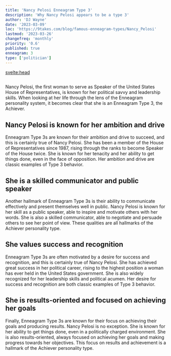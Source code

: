 ```yaml
---
title: 'Nancy Pelosi Enneagram Type 3'
description: 'Why Nancy Pelosi appears to be a type 3'
author: 'DJ Wayne'
date: '2023-03-09'
loc: 'https://9takes.com/blog/famous-enneagram-types/Nancy_Pelosi'
lastmod: '2023-03-26'
changefreq: 'monthly'
priority: '0.6'
published: true
enneagram: 3
type: ['politician']
---
```


<svelte:head>
  <meta property="og:image" content="https://9takes.com/types/3s/Nancy_Pelosi.webp" />
  <link rel="canonical" href="https://9takes.com/blog/famous-enneagram-types/Nancy_Pelosi">
</svelte:head>
<script>
	import  PopCard  from "../../lib/components/atoms/PopCard.svelte";
</script>
<div
	style="display: flex;
    justify-content: center;
	"
>
	<PopCard
		image={`/types/3s/${'Nancy_Pelosi'}.webp`}
		showIcon={false}
		text="Nancy Pelosi"
		subtext=""
	/>
</div>

Nancy Pelosi, the first woman to serve as Speaker of the United States House of Representatives, is known for her political savvy and leadership skills. When looking at her life through the lens of the Enneagram personality system, it becomes clear that she is an Enneagram Type 3, the Achiever.

## Nancy Pelosi is known for her ambition and drive

Enneagram Type 3s are known for their ambition and drive to succeed, and this is certainly true of Nancy Pelosi. She has been a member of the House of Representatives since 1987, rising through the ranks to become Speaker of the House twice. She is known for her tenacity and her ability to get things done, even in the face of opposition. Her ambition and drive are classic examples of Type 3 behavior.

## She is a skilled communicator and public speaker

Another hallmark of Enneagram Type 3s is their ability to communicate effectively and present themselves well in public. Nancy Pelosi is known for her skill as a public speaker, able to inspire and motivate others with her words. She is also a skilled communicator, able to negotiate and persuade others to see her point of view. These qualities are all hallmarks of the Achiever personality type.

## She values success and recognition

Enneagram Type 3s are often motivated by a desire for success and recognition, and this is certainly true of Nancy Pelosi. She has achieved great success in her political career, rising to the highest position a woman has ever held in the United States government. She is also widely recognized for her leadership skills and political acumen. Her desire for success and recognition are both classic examples of Type 3 behavior.

## She is results-oriented and focused on achieving her goals

Finally, Enneagram Type 3s are known for their focus on achieving their goals and producing results. Nancy Pelosi is no exception. She is known for her ability to get things done, even in a politically charged environment. She is also results-oriented, always focused on achieving her goals and making progress towards her objectives. This focus on results and achievement is a hallmark of the Achiever personality type.

<div>
<script type="application/ld+json">
{
  "@context": "https://schema.org",
  "@type": "Article",
  "mainEntityOfPage": {
    "@type": "WebPage",
    "@id": "https://9takes.com/blog/famous-enneagram-types/Nancy_Pelosi"
  },
  "headline": "Nancy Pelosi: An Enneagram Type 3 Achiever",
  "image": {
    "@type": "ImageObject",
    "url": "https://9takes.com/types/3s/Nancy_Pelosi.webp",
    "height": 800,
    "width": 1200
  },
  "datePublished": "2023-03-10",
  "dateModified": "2023-03-10",
  "author": {
    "@type": "Person",
    "name": "DJ Wayne"
  },
  "publisher": {
    "@type": "Organization",
    "name": "9takes",
    "logo": {
      "@type": "ImageObject",
      "url": "https://9takes.com/enneagram.svg",
      "width": 600,
      "height": 60
    }
  },
  "mentions": {
    "type": "Person",
    "name": "Nancy Pelosi",
    "sameAs": [
      "https://en.wikipedia.org/wiki/Nancy_Pelosi",
      "https://pelosi.house.gov/",
      "https://twitter.com/SpeakerPelosi"
    ]
  },
  "description": "Learn about Nancy Pelosi's leadership and ambition through the lens of the Enneagram Type 3 personality system.",
  "articleBody": "Nancy Pelosi, the first woman to serve as Speaker of the United States House of Representatives, is known for her political savvy and leadership skills. When looking at her life through the lens of the Enneagram personality system, it becomes clear that she is an Enneagram Type 3, the Achiever.\n\nEnneagram Type 3s are known for their ambition and drive to succeed, and this is certainly true of Nancy Pelosi. She has been a member of the House of Representatives since 1987, rising through the ranks to become Speaker of the House twice. She is known for her tenacity and her ability to get things done, even in the face of opposition. Her ambition and drive are classic examples of Type 3 behavior.\n\nAnother hallmark of Enneagram Type 3s is their ability to communicate effectively and present themselves well in public. Nancy Pelosi is known for her skill as a public speaker, able to inspire and motivate others with her words. She is also a skilled communicator, able to negotiate and persuade others to see her point of view. These qualities are all hallmarks of the Achiever personality type.\n\nEnneagram Type 3s are often motivated by a desire for success and recognition, and this is certainly true of Nancy Pelosi. She has achieved great success in her political career, rising to the highest position a woman has ever held in the United States government. She is also widely recognized for her leadership skills and political acumen. Her desire for success and recognition are both classic examples of Type 3 behavior.\n\nFinally, Enneagram Type 3s are known for their focus on achieving their goals and producing results. Nancy Pelosi is no exception. She is known for her ability to get things done, even in a politically charged environment. She is also results-oriented, always focused on achieving her goals and making progress towards her objectives. This focus on results and achievement is a hallmark of the Achiever personality type."
}
</script>
</div>
